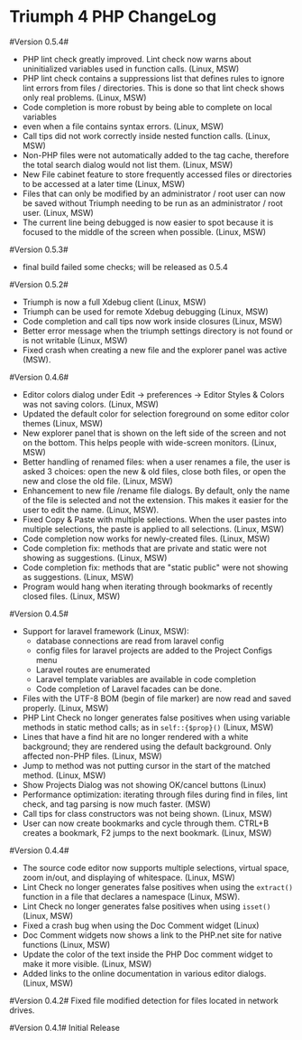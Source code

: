 Triumph 4 PHP ChangeLog
=======================

#Version 0.5.4#
* PHP lint check greatly improved. Lint check now warns about uninitialized 
  variables used in function calls.  (Linux, MSW)
* PHP lint check contains a suppressions list that defines rules to ignore lint
  errors from files / directories. This is done so that lint check shows only 
  real problems. (Linux, MSW) 
* Code completion is more robust by being able to complete on local variables
* even when a file contains syntax errors. (Linux, MSW)
* Call tips did not work correctly inside nested function calls. (Linux, MSW)
* Non-PHP files were not automatically added to the tag cache, therefore
  the total search dialog would not list them. (Linux, MSW)
* New File cabinet feature to store frequently accessed files or directories 
  to be accessed at a later time (Linux, MSW)
* Files that can only be modified by an administrator / root user can now
  be saved without Triumph needing to be run as an administrator / root user. 
  (Linux, MSW)
* The current line being debugged is now easier to spot because it is focused
  to the middle of the screen when possible. (Linux, MSW)	

#Version 0.5.3#
* final build failed some checks; will be released as 0.5.4

#Version 0.5.2#
* Triumph is now a full Xdebug client (Linux, MSW)
* Triumph can be used for remote Xdebug debugging (Linux, MSW)
* Code completion and call tips now work inside closures (Linux, MSW)
* Better error message when the triumph settings directory is not
  found or is not writable (Linux, MSW)
* Fixed crash when creating a new file and the explorer panel
  was active (MSW).

#Version 0.4.6#
* Editor colors dialog under Edit -> preferences -> Editor Styles & Colors
  was not saving colors. (Linux, MSW)
* Updated the default color for selection foreground on some editor color 
  themes (Linux, MSW)
* New explorer panel that is shown on the left side of the screen and 
  not on the bottom. This helps people with wide-screen monitors.
  (Linux, MSW)
* Better handling of renamed files: when a user renames a file, the 
  user is asked 3 choices: open the new & old files, close both
  files, or open the new and close the old file. (Linux, MSW)
* Enhancement to new file /rename file dialogs.  By default,
  only the name of the file is selected and not the extension. This
  makes it easier for the user to edit the name. (Linux, MSW).
* Fixed Copy & Paste with multiple selections. When the user pastes
  into multiple selections, the paste is applied to all selections.
  (Linux, MSW)
* Code completion now works for newly-created files. (Linux, MSW)
* Code completion fix: methods that are private and
  static were not showing as suggestions. (Linux, MSW)
* Code completion fix: methods that are "static public" 
  were not showing as suggestions. (Linux, MSW)
* Program would hang when iterating through bookmarks of recently
  closed files. (Linux, MSW)

#Version 0.4.5#
  * Support for laravel framework (Linux, MSW): 
     - database connections are read from laravel config
	 - config files for laravel projects are added to the Project 
	   Configs menu
	 - Laravel routes are enumerated
	 - Laravel template variables are available in code completion
	 - Code completion of Laravel facades can be done.
  * Files with the UTF-8 BOM (begin of file marker) are now read
    and saved properly. (Linux, MSW) 
  * PHP Lint Check no longer generates false positives when using
    variable methods in static method calls; as in `self::{$prop}()`
	(Linux, MSW) 
  * Lines that have a find hit are no longer rendered with a white background;
	they are rendered using the default background. Only affected non-PHP files.
	(Linux, MSW) 
  * Jump to method was not putting cursor in the start of the matched
	method. (Linux, MSW) 
  * Show Projects Dialog was not showing OK/cancel buttons (Linux)
  * Performance optimization: iterating through files during find in
    files, lint check, and tag parsing is now much faster. (MSW)
  * Call tips for class constructors was not being shown. (Linux, MSW)
  * User can now create bookmarks and cycle through them. CTRL+B creates
    a bookmark, F2 jumps to the next bookmark.  (Linux, MSW)

#Version 0.4.4#
  *	The source code editor now supports multiple selections, virtual space,
    zoom in/out, and displaying of whitespace. (Linux, MSW) 
  * Lint Check no longer generates false positives when using the 
    `extract()` function
    in a file that declares a namespace (Linux, MSW).
  * Lint Check no longer generates false positives when using `isset()` 
    (Linux, MSW)
  * Fixed a crash bug when using the Doc Comment widget (Linux) 
  * Doc Comment widgets now shows a link to the PHP.net site for native 
    functions (Linux, MSW)
  * Update the color of the text inside the PHP Doc comment widget to make
    it more visible. (Linux, MSW) 
  * Added links to the online documentation in various editor dialogs.
    (Linux, MSW) 
	
#Version 0.4.2#
Fixed file modified detection for files located in network drives.

#Version 0.4.1#
Initial Release

